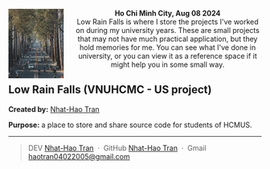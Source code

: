<p align="center">
  <img src="./assets/pain.jpg" alt="pain" width="110" align="left" style="margin-right: 20px;" />
  <strong>Ho Chi Minh City, Aug 08 2024</strong><br/>
  Low Rain Falls is where I store the projects I've worked on during my university years. These are small projects that may not have much practical application, but they hold memories for me. You can see what I've done in university, or you can view it as a reference space if it might help you in some small way.
</p>

## Low Rain Falls (VNUHCMC - US project)

**Created by:** [Nhat-Hao Tran](https://github.com/tranlynhathao)

**Purpose:** a place to store and share source code for students of HCMUS.

---

> DEV [Nhat-Hao Tran](https://dev.to/tranlynhathao) &nbsp;&middot;&nbsp;
> GitHub [Nhat-Hao Tran](https://github.com/tranlynhathao) &nbsp;&middot;&nbsp; Gmail haotran04022005@gmail.com
